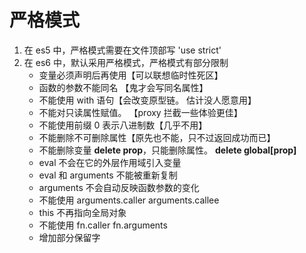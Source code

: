 # 严格模式

1. 在 es5 中，严格模式需要在文件顶部写 'use strict'
2. 在 es6 中，默认采用严格模式，严格模式有部分限制
   - 变量必须声明后再使用【可以联想临时性死区】
   - 函数的参数不能同名 【鬼才会写同名属性】
   - 不能使用 with 语句【会改变原型链。 估计没人愿意用】
   - 不能对只读属性赋值。 【proxy 拦截一些体验更佳】
   - 不能使用前缀 0 表示八进制数【几乎不用】
   - 不能删除不可删除属性【原先也不能，只不过返回成功而已】
   - 不能删除变量 **delete prop**，只能删除属性。 **delete global[prop]**
   - eval 不会在它的外层作用域引入变量
   - eval 和 arguments 不能被重新复制
   - arguments 不会自动反映函数参数的变化
   - 不能使用 arguments.caller arguments.callee
   - this 不再指向全局对象
   - 不能使用 fn.caller fn.arguments
   - 增加部分保留字
